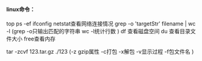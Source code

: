 #### linux命令：

  top  ps -ef  ifconfig
  netstat查看网络连接情况
  grep -o 'targetStr' filename | wc -l  (grep -o只输出匹配的字符串   wc -l统计行数 )
  df 查看磁盘空间    du 查看目录文件大小  free查看内存

  tar -zcvf 123.tar.gz  ./123  (-z gzip属性   -c打包 -x解包  -v显示过程  -f包文件名 )
